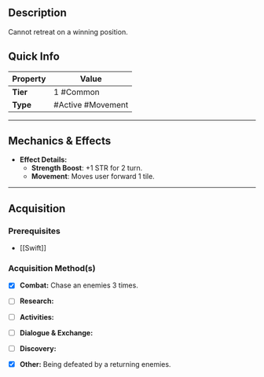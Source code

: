 ## Description
 Cannot retreat on a winning position.

## Quick Info
| Property | Value             |
| -------- | ----------------- |
| **Tier** | 1 #Common         |
| **Type** | #Active #Movement |

---

## Mechanics & Effects
- **Effect Details:**
    - **Strength Boost**: +1 STR for 2 turn.
    - **Movement**: Moves user forward 1 tile.

---

## Acquisition
### Prerequisites
- [[Swift]]

### Acquisition Method(s)
- [x] **Combat:** Chase an enemies 3 times.
- [ ] **Research:** 
- [ ] **Activities:** 
- [ ] **Dialogue & Exchange:**
- [ ] **Discovery:** 
- [x] **Other:** Being defeated by a returning enemies.

